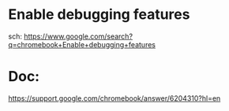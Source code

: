# Enable debugging features
sch: https://www.google.com/search?q=chromebook+Enable+debugging+features

# Doc:
https://support.google.com/chromebook/answer/6204310?hl=en
